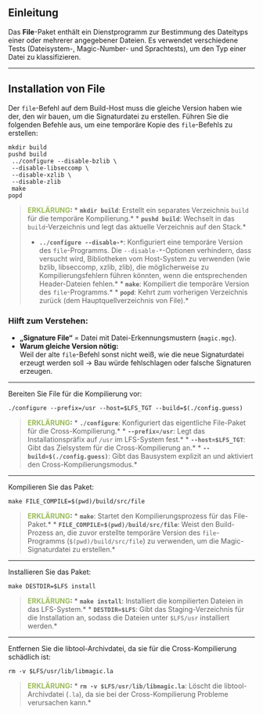 
## Einleitung

Das **File**-Paket enthält ein Dienstprogramm zur Bestimmung des Dateityps einer oder mehrerer angegebener Dateien. Es verwendet verschiedene Tests (Dateisystem-, Magic-Number- und Sprachtests), um den Typ einer Datei zu klassifizieren.

---

## Installation von File

Der `file`-Befehl auf dem Build-Host muss die gleiche Version haben wie der, den wir bauen, um die Signaturdatei zu erstellen. Führen Sie die folgenden Befehle aus, um eine temporäre Kopie des `file`-Befehls zu erstellen:

```
mkdir build
pushd build
 ../configure --disable-bzlib \
 --disable-libseccomp \
 --disable-xzlib \
 --disable-zlib
 make
popd
```

> **<font color="#9bbb59">ERKLÄRUNG</font>:** * **`mkdir build`**: Erstellt ein separates Verzeichnis `build` für die temporäre Kompilierung.* * **`pushd build`**: Wechselt in das `build`-Verzeichnis und legt das aktuelle Verzeichnis auf den Stack.*
> 
> - **`../configure --disable-*`**: Konfiguriert eine temporäre Version des `file`-Programms. Die `--disable-*`-Optionen verhindern, dass versucht wird, Bibliotheken vom Host-System zu verwenden (wie bzlib, libseccomp, xzlib, zlib), die möglicherweise zu Kompilierungsfehlern führen könnten, wenn die entsprechenden Header-Dateien fehlen.* * **`make`**: Kompiliert die temporäre Version des `file`-Programms.* * **`popd`**: Kehrt zum vorherigen Verzeichnis zurück (dem Hauptquellverzeichnis von File).*
> 

### Hilft zum Verstehen:
- **„Signature File“** = Datei mit Datei-Erkennungsmustern (`magic.mgc`).
- **Warum gleiche Version nötig:**  
    Weil der alte `file`-Befehl sonst nicht weiß, wie die neue Signaturdatei erzeugt werden soll → Bau würde fehlschlagen oder falsche Signaturen erzeugen.

---

Bereiten Sie File für die Kompilierung vor:

```
./configure --prefix=/usr --host=$LFS_TGT --build=$(./config.guess)
```

> **<font color="#9bbb59">ERKLÄRUNG</font>:** * **`./configure`**: Konfiguriert das eigentliche File-Paket für die Cross-Kompilierung.* * **`--prefix=/usr`**: Legt das Installationspräfix auf `/usr` im LFS-System fest.* * **`--host=$LFS_TGT`**: Gibt das Zielsystem für die Cross-Kompilierung an.* * **`--build=$(./config.guess)`**: Gibt das Bausystem explizit an und aktiviert den Cross-Kompilierungsmodus.*

---

Kompilieren Sie das Paket:

```
make FILE_COMPILE=$(pwd)/build/src/file
```

> **<font color="#9bbb59">ERKLÄRUNG</font>:** * **`make`**: Startet den Kompilierungsprozess für das File-Paket.* * **`FILE_COMPILE=$(pwd)/build/src/file`**: Weist den Build-Prozess an, die zuvor erstellte temporäre Version des `file`-Programms (`$(pwd)/build/src/file`) zu verwenden, um die Magic-Signaturdatei zu erstellen.*

---

Installieren Sie das Paket:

```
make DESTDIR=$LFS install
```

> **<font color="#9bbb59">ERKLÄRUNG</font>:** * **`make install`**: Installiert die kompilierten Dateien in das LFS-System.* * **`DESTDIR=$LFS`**: Gibt das Staging-Verzeichnis für die Installation an, sodass die Dateien unter `$LFS/usr` installiert werden.*

---

Entfernen Sie die libtool-Archivdatei, da sie für die Cross-Kompilierung schädlich ist:

```
rm -v $LFS/usr/lib/libmagic.la
```

> **<font color="#9bbb59">ERKLÄRUNG</font>:** * **`rm -v $LFS/usr/lib/libmagic.la`**: Löscht die libtool-Archivdatei (`.la`), da sie bei der Cross-Kompilierung Probleme verursachen kann.*
